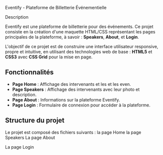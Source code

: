 Eventify - Plateforme de Billetterie Événementielle

Description

Eventify est une plateforme de billetterie pour des événements. Ce projet consiste en la création d'une maquette HTML/CSS représentant les pages principales de la plateforme, à savoir : **Speakers**, **About**, et **Login**. 

L'objectif de ce projet est de construire une interface utilisateur responsive, propre et intuitive, en utilisant des technologies web de base : **HTML5** et **CSS3** avec **CSS Grid** pour la mise en page.

## Fonctionnalités

- **Page Home** : Affichage des intervenants et les et les even.
- **Page Speakers** : Affichage des intervenants avec leur photo et description.
- **Page About** : Informations sur la plateforme Eventify.
- **Page Login** : Formulaire de connexion pour accéder à la plateforme.


## Structure du projet

Le projet est composé des fichiers suivants :
la page Home 
la page Speakers
La page About

La page Login
